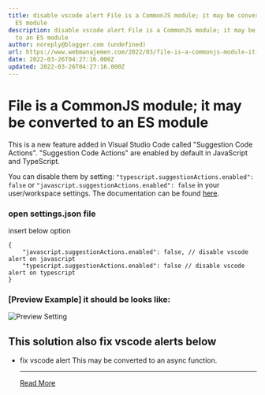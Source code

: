 ```yaml
---
title: disable vscode alert File is a CommonJS module; it may be converted to an
  ES module
description: disable vscode alert File is a CommonJS module; it may be converted
  to an ES module
author: noreply@blogger.com (undefined)
url: https://www.webmanajemen.com/2022/03/file-is-a-commonjs-module-it-may-be-converted-to-an-es-module.html
date: 2022-03-26T04:27:16.000Z
updated: 2022-03-26T04:27:16.000Z
---
```


# File is a CommonJS module; it may be converted to an ES module
This is a new feature added in Visual Studio Code called "Suggestion Code Actions". "Suggestion Code Actions" are enabled by default in JavaScript and TypeScript.

You can disable them by setting: `"typescript.suggestionActions.enabled": false` or `"javascript.suggestionActions.enabled": false` in your user/workspace settings. The documentation can be found [here](https://code.visualstudio.com/docs/getstarted/settings).

### open settings.json file
insert below option
```jsonc
{
    "javascript.suggestionActions.enabled": false, // disable vscode alert on javascript
    "typescript.suggestionActions.enabled": false // disable vscode alert on typescript
}
```

### [Preview Example] it should be looks like:
![Preview Setting](https://i.stack.imgur.com/2AUwp.png)

## This solution also fix vscode alerts below
- fix vscode alert This may be converted to an async function.<hr/> <a href="https://www.webmanajemen.com/2022/03/file-is-a-commonjs-module-it-may-be-converted-to-an-es-module.html" rel="follow" class="button" id="read-more">Read More</a>